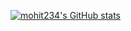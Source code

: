[![mohit234's GitHub stats](https://stats.quine.sh/mohit234/github?theme=dark-aurora&texture=carbon-fiber)](https://quine.sh)
